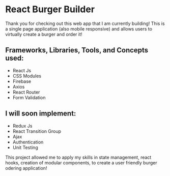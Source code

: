 # React Burger Builder
Thank you for checking out this web app that I am currently building! This is a single page application (also mobile responsive) and allows users to virtually create a burger and order it!

## Frameworks, Libraries, Tools, and Concepts used:
- React Js
- CSS Modules
- Firebase
- Axios
- React Router
- Form Validation

## I will soon implement:
- Redux Js
- React Transition Group
- Ajax
- Authentication
- Unit Testing

This project allowed me to apply my skills in state management, react hooks, creation of modular components, to create a user friendly burger odering application!
